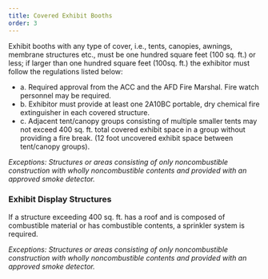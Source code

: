```yaml
---
title: Covered Exhibit Booths
order: 3
---
```


Exhibit booths with any type of cover, i.e., tents, canopies, awnings, membrane structures etc., must be one hundred square feet (100 sq. ft.) or less; if larger than one hundred square feet (100sq. ft.) the exhibitor must follow the regulations listed below:

- a. Required approval from the ACC and the AFD Fire Marshal. Fire watch personnel may be required.
- b. Exhibitor must provide at least one 2A10BC portable, dry chemical fire extinguisher in each covered structure.
- c. Adjacent tent/canopy groups consisting of multiple smaller tents may not exceed 400 sq. ft. total covered exhibit space in a group without providing a fire break. (12 foot uncovered exhibit space between tent/canopy groups).

*Exceptions: Structures or areas consisting of only noncombustible construction with wholly noncombustible contents and provided with an approved smoke detector.*

### Exhibit Display Structures
If a structure exceeding 400 sq. ft. has a roof and is composed of combustible material or has combustible contents, a sprinkler system is required.

*Exceptions: Structures or areas consisting of only noncombustible construction with wholly noncombustible contents and provided with an approved smoke detector.*

